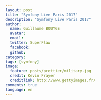 ```yaml
---
layout: post
title: "Symfony Live Paris 2017"
description: "Symfony Live Paris 2017"
author:
  name: Guillaume BOUYGE
  avatar:
  email:
  twitter: SuperFlaw
  facebook:
  github:
category:
tags: [symfony]
image:
  feature: posts/prettier/military.jpg
  credit: Kevin Frayer
  creditlink: http://www.gettyimages.fr/
comments: true
language: en
---
```

